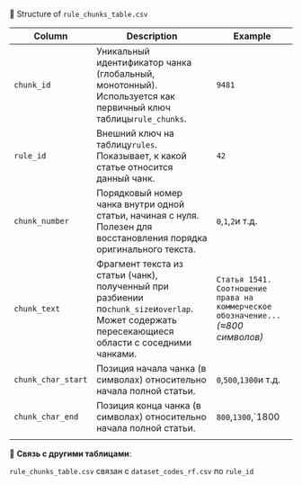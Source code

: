 📄 Structure of `rule_chunks_table.csv`


| Column             | Description                                                                                                                                                                                                                                             | Example                                                                                                                                   |
| ------------------ | ------------------------------------------------------------------------------------------------------------------------------------------------------------------------------------------------------------------------------------------------------- | ----------------------------------------------------------------------------------------------------------------------------------------- |
| `chunk_id`         | Уникальный идентификатор чанка (глобальный, монотонный). Используется как первичный ключ таблицы`rule_chunks`.                                                       | `9481`                                                                                                                                    |
| `rule_id`          | Внешний ключ на таблицу`rules`. Показывает, к какой статье относится данный чанк.                                                                                                          | `42`                                                                                                                                      |
| `chunk_number`     | Порядковый номер чанка внутри одной статьи, начиная с нуля. Полезен для восстановления порядка оригинального текста.                                 | `0`,`1`,`2`и т.д.                                                                                                                      |
| `chunk_text`       | Фрагмент текста из статьи (чанк), полученный при разбиении по`chunk_size`и`overlap`. Может содержать пересекающиеся области с соседними чанками. | `Статья 1541. Соотношение права на коммерческое обозначение...` *(≈800 символов)* |
| `chunk_char_start` | Позиция начала чанка (в символах) относительно начала полной статьи.                                                                                                                           | `0`,`500`,`1300`и т.д.                                                                                                                 |
| `chunk_char_end`   | Позиция конца чанка (в символах) относительно начала полной статьи.                                                                                                                             | `800`,`1300`,`1800                                                                                                                        |
|                    |                                                                                                                                                                                                                                                         |                                                                                                                                           |

📌 **Связь с другими таблицами**:

`rule_chunks_table.csv` связан с `dataset_codes_rf.csv` по `rule_id`
